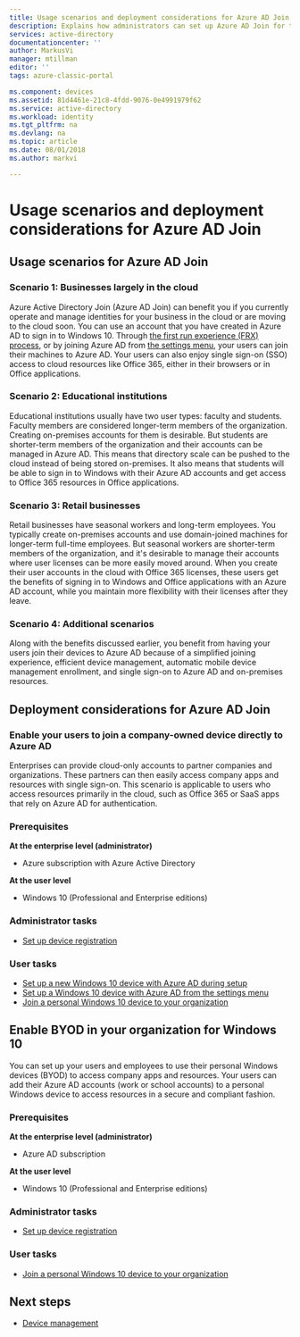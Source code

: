 ```yaml
---
title: Usage scenarios and deployment considerations for Azure AD Join| Microsoft Docs
description: Explains how administrators can set up Azure AD Join for their end users (employees, students, other users). It also discusses the different real-world scenarios for using Azure AD Join.
services: active-directory
documentationcenter: ''
author: MarkusVi
manager: mtillman
editor: ''
tags: azure-classic-portal

ms.component: devices
ms.assetid: 81d4461e-21c8-4fdd-9076-0e4991979f62
ms.service: active-directory
ms.workload: identity
ms.tgt_pltfrm: na
ms.devlang: na
ms.topic: article
ms.date: 08/01/2018
ms.author: markvi

---
```

# Usage scenarios and deployment considerations for Azure AD Join
## Usage scenarios for Azure AD Join
### Scenario 1: Businesses largely in the cloud
Azure Active Directory Join (Azure AD Join) can benefit you if you currently operate and manage identities for your business in the cloud or are moving to the cloud soon. You can use an account that you have created in Azure AD to sign in to Windows 10. Through [the first run experience (FRX) process](azuread-joined-devices-frx.md), or by joining Azure AD from [the settings menu](../user-help/device-management-azuread-joined-devices-setup.md), your users can join their machines to Azure AD.  Your users can also enjoy single sign-on (SSO) access to  cloud resources like Office 365, either in their browsers or in Office applications.

### Scenario 2: Educational institutions
Educational institutions usually have two user types: faculty and students. Faculty members are considered longer-term members of the organization. Creating on-premises accounts for them is desirable. But students are shorter-term members of the organization and  their accounts can be managed in Azure AD. This means that directory scale can be pushed to the cloud instead of being stored on-premises. It also means that students  will be able to sign in to Windows with their Azure AD accounts and get access to Office 365 resources in Office applications.

### Scenario 3: Retail businesses
Retail businesses have seasonal workers and long-term employees. You typically create on-premises accounts and use domain-joined machines for longer-term full-time employees. But seasonal workers are shorter-term members of the organization, and it's desirable to manage their accounts where user licenses can be more easily moved around. When you create their user accounts in the cloud with Office 365 licenses, these users get the benefits of signing in to Windows and Office applications with an Azure AD account, while you maintain more flexibility with their licenses after they leave.

### Scenario 4: Additional scenarios
Along with the benefits discussed earlier, you  benefit from having your users join their devices to Azure AD because of a simplified joining experience, efficient device management, automatic mobile device management enrollment, and single sign-on to Azure AD and on-premises resources.  

## Deployment considerations for Azure AD Join
### Enable your users to join a company-owned device directly to Azure AD
Enterprises can provide cloud-only accounts to partner companies and organizations. These partners can then easily access company apps and resources with single sign-on. This scenario is applicable to users who access resources primarily in the cloud, such as Office 365 or SaaS apps that rely on Azure AD for authentication.

### Prerequisites
**At the enterprise level (administrator)**

* Azure subscription with Azure Active Directory  

**At the user level**

* Windows 10 (Professional and Enterprise editions)

### Administrator tasks
* [Set up device registration](device-management-azure-portal.md)

### User tasks
* [Set up a new Windows 10 device with Azure AD during setup](azuread-joined-devices-frx.md)
* [Set up a Windows 10 device with Azure AD from the settings menu](../user-help/device-management-azuread-registered-devices-windows10-setup.md)
* [Join a personal Windows 10 device to your organization](../user-help/device-management-azuread-joined-devices-setup.md)

## Enable BYOD in your organization for Windows 10
You can set up your users and employees to use their personal Windows devices (BYOD) to access company apps and resources. Your users can add their Azure AD accounts (work or school accounts) to a personal Windows device to access resources in a secure and compliant fashion.

### Prerequisites
**At the enterprise level (administrator)**

* Azure AD subscription

**At the user level**

* Windows 10 (Professional and Enterprise editions)

### Administrator tasks
* [Set up device registration](device-management-azure-portal.md)

### User tasks
* [Join a personal Windows 10 device to your organization](../user-help/device-management-azuread-joined-devices-setup.md)

## Next steps

- [Device management](overview.md)

